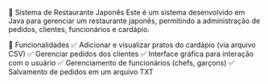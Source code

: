 🍣 Sistema de Restaurante Japonês
Este é um sistema desenvolvido em Java para gerenciar um restaurante japonês, permitindo a administração de pedidos, clientes, funcionários e cardápio.

📌 Funcionalidades
✅ Adicionar e visualizar pratos do cardápio (via arquivo CSV)
✅ Gerenciar pedidos dos clientes
✅ Interface gráfica para interação com o usuário
✅ Gerenciamento de funcionários (chefs, garçons)
✅ Salvamento de pedidos em um arquivo TXT
